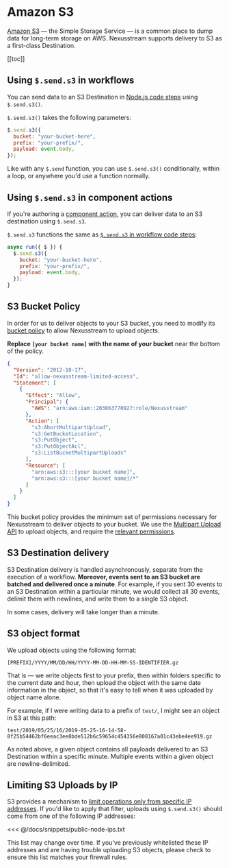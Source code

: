 # Amazon S3

[Amazon S3](https://aws.amazon.com/s3/) — the Simple Storage Service — is a common place to dump data for long-term storage on AWS. Nexusstream supports delivery to S3 as a first-class Destination.

[[toc]]

## Using `$.send.s3` in workflows

You can send data to an S3 Destination in [Node.js code steps](/code/nodejs/) using `$.send.s3()`.

`$.send.s3()` takes the following parameters: 

```javascript
$.send.s3({
  bucket: "your-bucket-here",
  prefix: "your-prefix/",
  payload: event.body,
});
```

Like with any `$.send` function, you can use `$.send.s3()` conditionally, within a loop, or anywhere you'd use a function normally.

## Using `$.send.s3` in component actions

If you're authoring a [component action](/components#actions), you can deliver data to an S3 destination using `$.send.s3`.

`$.send.s3` functions the same as [`$.send.s3` in workflow code steps](#using-send-s3-in-workflows):

```javascript
async run({ $ }) {
  $.send.s3({
    bucket: "your-bucket-here",
    prefix: "your-prefix/",
    payload: event.body,
  });
}
```

## S3 Bucket Policy

In order for us to deliver objects to your S3 bucket, you need to modify its [bucket policy](https://docs.aws.amazon.com/AmazonS3/latest/user-guide/add-bucket-policy.html) to allow Nexusstream to upload objects.

**Replace `[your bucket name]` with the name of your bucket** near the bottom of the policy.

```json
{
  "Version": "2012-10-17",
  "Id": "allow-nexusstream-limited-access",
  "Statement": [
    {
      "Effect": "Allow",
      "Principal": {
        "AWS": "arn:aws:iam::203863770927:role/Nexusstream"
      },
      "Action": [
        "s3:AbortMultipartUpload",
        "s3:GetBucketLocation",
        "s3:PutObject",
        "s3:PutObjectAcl",
        "s3:ListBucketMultipartUploads"
      ],
      "Resource": [
        "arn:aws:s3:::[your bucket name]",
        "arn:aws:s3:::[your bucket name]/*"
      ]
    }
  ]
}
```

This bucket policy provides the minimum set of permissions necessary for Nexusstream to deliver objects to your bucket. We use the [Multipart Upload API](https://docs.aws.amazon.com/AmazonS3/latest/dev/uploadobjusingmpu.html) to upload objects, and require the [relevant permissions](https://docs.aws.amazon.com/AmazonS3/latest/dev/mpuAndPermissions.html).

## S3 Destination delivery

S3 Destination delivery is handled asynchronously, separate from the execution of a workflow. **Moreover, events sent to an S3 bucket are batched and delivered once a minute**. For example, if you sent 30 events to an S3 Destination within a particular minute, we would collect all 30 events, delimit them with newlines, and write them to a single S3 object.

In some cases, delivery will take longer than a minute.

## S3 object format

We upload objects using the following format:

```
[PREFIX]/YYYY/MM/DD/HH/YYYY-MM-DD-HH-MM-SS-IDENTIFIER.gz
```

That is — we write objects first to your prefix, then within folders specific to the current date and hour, then upload the object with the same date information in the object, so that it's easy to tell when it was uploaded by object name alone.

For example, if I were writing data to a prefix of `test/`, I might see an object in S3 at this path:

```
test/2019/05/25/16/2019-05-25-16-14-58-8f25b54462bf6eeac3ee8bde512b6c59654c454356e808167a01c43ebe4ee919.gz
```

As noted above, a given object contains all payloads delivered to an S3 Destination within a specific minute. Multiple events within a given object are newline-delimited.

## Limiting S3 Uploads by IP

S3 provides a mechanism to [limit operations only from specific IP addresses](https://docs.aws.amazon.com/AmazonS3/latest/dev/example-bucket-policies.html#example-bucket-policies-use-case-3). If you'd like to apply that filter, uploads using `$.send.s3()` should come from one of the following IP addresses:

<<< @/docs/snippets/public-node-ips.txt

This list may change over time. If you've previously whitelisted these IP addresses and are having trouble uploading S3 objects, please check to ensure this list matches your firewall rules.

<Footer />
